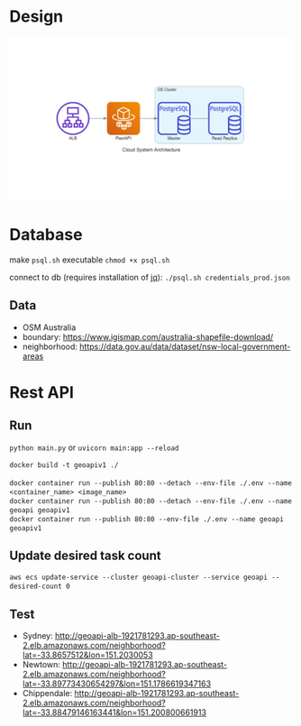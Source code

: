 # Design

![](diagram.png)

# Database

make `psql.sh` executable
`chmod +x psql.sh`

connect to db (requires installation of [jq](https://stedolan.github.io/jq/)):
`./psql.sh credentials_prod.json`

## Data

- OSM Australia
- boundary: https://www.igismap.com/australia-shapefile-download/
- neighborhood: https://data.gov.au/data/dataset/nsw-local-government-areas

# Rest API

## Run
`python main.py`
or
`uvicorn main:app --reload`

```
docker build -t geoapiv1 ./

docker container run --publish 80:80 --detach --env-file ./.env --name <container_name> <image_name>
docker container run --publish 80:80 --detach --env-file ./.env --name geoapi geoapiv1
docker container run --publish 80:80 --env-file ./.env --name geoapi geoapiv1

```

## Update desired task count
```
aws ecs update-service --cluster geoapi-cluster --service geoapi --desired-count 0
```

## Test
- Sydney: http://geoapi-alb-1921781293.ap-southeast-2.elb.amazonaws.com/neighborhood?lat=-33.8657512&lon=151.2030053
- Newtown: http://geoapi-alb-1921781293.ap-southeast-2.elb.amazonaws.com/neighborhood?lat=-33.89773430654297&lon=151.1786619347163
- Chippendale: http://geoapi-alb-1921781293.ap-southeast-2.elb.amazonaws.com/neighborhood?lat=-33.88479146163441&lon=151.200800661913
